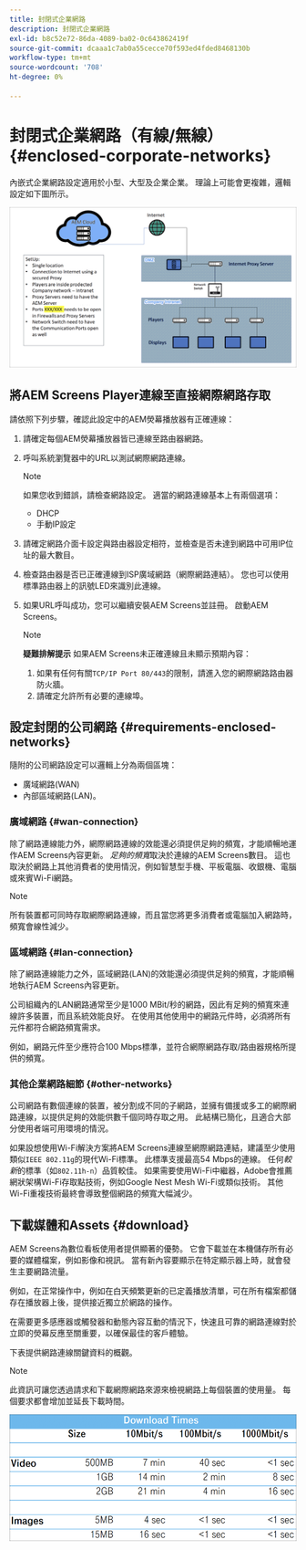 ```yaml
---
title: 封閉式企業網路
description: 封閉式企業網路
exl-id: b8c52e72-86da-4089-ba02-0c643862419f
source-git-commit: dcaaa1c7ab0a55cecce70f593ed4fded8468130b
workflow-type: tm+mt
source-wordcount: '708'
ht-degree: 0%

---
```


# 封閉式企業網路（有線/無線） {#enclosed-corporate-networks}

內嵌式企業網路設定適用於小型、大型及企業企業。 理論上可能會更複雜，邏輯設定如下圖所示。

![](/help/using/assets/enclosed-network-1.png)


## 將AEM Screens Player連線至直接網際網路存取

請依照下列步驟，確認此設定中的AEM熒幕播放器有正確連線：

1. 請確定每個AEM熒幕播放器皆已連線至路由器網路。
1. 呼叫系統瀏覽器中的URL以測試網際網路連線。

   >[!NOTE]
   >如果您收到錯誤，請檢查網路設定。 適當的網路連線基本上有兩個選項：
   >* DHCP
   >* 手動IP設定

1. 請確定網路介面卡設定與路由器設定相符，並檢查是否未達到網路中可用IP位址的最大數目。

1. 檢查路由器是否已正確連線到ISP廣域網路（網際網路連結）。 您也可以使用標準路由器上的訊號LED來識別此連線。
1. 如果URL呼叫成功，您可以繼續安裝AEM Screens並註冊。 啟動AEM Screens。

   >[!NOTE]
   >**疑難排解提示**
   >如果AEM Screens未正確連線且未顯示預期內容：
   >
   >1. 如果有任何有關`TCP/IP Port 80/443`的限制，請進入您的網際網路路由器防火牆。
   >1. 請確定允許所有必要的連線埠。

## 設定封閉的公司網路 {#requirements-enclosed-networks}

隨附的公司網路設定可以邏輯上分為兩個區塊：

* 廣域網路(WAN)
* 內部區域網路(LAN)。

### 廣域網路 {#wan-connection}

除了網路連線能力外，網際網路連線的效能還必須提供足夠的頻寬，才能順暢地運作AEM Screens內容更新。
*足夠的頻寬*&#x200B;取決於連線的AEM Screens數目。 這也取決於網路上其他消費者的使用情況，例如智慧型手機、平板電腦、收銀機、電腦或來賓Wi-Fi網路。

>[!NOTE]
>
>所有裝置都可同時存取網際網路連線，而且當您將更多消費者或電腦加入網路時，頻寬會線性減少。

### 區域網路 {#lan-connection}

除了網路連線能力之外，區域網路(LAN)的效能還必須提供足夠的頻寬，才能順暢地執行AEM Screens內容更新。

公司組織內的LAN網路通常至少是1000 MBit/秒的網路，因此有足夠的頻寬來連線許多裝置，而且系統效能良好。 在使用其他使用中的網路元件時，必須將所有元件都符合網路頻寬需求。

例如，網路元件至少應符合100 Mbps標準，並符合網際網路存取/路由器規格所提供的頻寬。

### 其他企業網路細節 {#other-networks}

公司網路有數個連線的裝置，被分割成不同的子網路，並擁有備援或多工的網際網路連線，以提供足夠的效能供數千個同時存取之用。
此結構已簡化，且適合大部分使用者端可用環境的情況。

如果設想使用Wi-Fi解決方案將AEM Screens連線至網際網路連結，建議至少使用類似`IEEE 802.11g`的現代Wi-Fi標準。 此標準支援最高54 Mbps的連線。 任何&#x200B;*較新*&#x200B;的標準（如`802.11h-n`）品質較佳。 如果需要使用Wi-Fi中繼器，Adobe會推薦網狀架構Wi-Fi存取點技術，例如Google Nest Mesh Wi-Fi或類似技術。
其他Wi-Fi重複技術最終會導致整個網路的頻寬大幅減少。

## 下載媒體和Assets {#download}

AEM Screens為數位看板使用者提供顯著的優勢。 它會下載並在本機儲存所有必要的媒體檔案，例如影像和視訊。 當有新內容要顯示在特定顯示器上時，就會發生主要網路流量。

例如，在正常操作中，例如在白天頻繁更新的已定義播放清單，可在所有檔案都儲存在播放器上後，提供接近獨立於網路的操作。

在需要更多感應器或觸發器和動態內容互動的情況下，快速且可靠的網路連線對於立即的熒幕反應至關重要，以確保最佳的客戶體驗。

下表提供網路連線關鍵資料的概觀。

>[!NOTE]
>此資訊可讓您透過請求和下載網際網路來源來檢視網路上每個裝置的使用量。 每個要求都會增加並延長下載時間。

![](/help/using/assets/enclosed-network-download.png)
